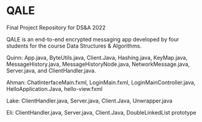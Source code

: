 # QALE
Final Project Repository for DS&amp;A 2022

QALE is an end-to-end encrypted messaging app developed by four students for the course Data Structures & Algorithms.

Quinn: App.java, ByteUtils.java, Client.Java, Hashing.java, KeyMap.java, MessageHistory.java, MessageHistoryNode.java, NetworkMessage.java, Server.java, and ClientHandler.java.

Ahman: ChatInterfaceMain.fxml, LoginMain.fxml, LoginMainController.java, HelloApplication.Java, hello-view.fxml

Lake: ClientHandler.java, Server.java, Client.Java, Unwrapper.java

Eli: ClientHandler.java, Server.java, Client.Java, DoubleLinkedList prototype

